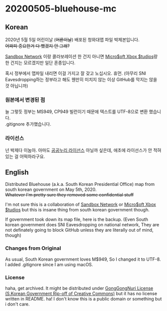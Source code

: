 # 20200505-bluehouse-mc

## Korean

2020년 5월 5일 어린이날 (~~어른이날~~) 배포된 청와대맵 파일 박제본입니다.  
~~어짜피 중요한거 다 뺐겠지 안 그래?~~  
  
[Sandbox Network](https://sandboxnetwork.net) 이랑 콜라보레이션 한 건지 아니면 [Micro$oft Xbox $tudios](https://www.xbox.com/en-US/xbox-game-studios)랑 한 건지는 모르겠지만 일단 혼종입니다.  
  
혹시 정부에서 맵파일 내리면 이걸 가지고 잘 갖고 노십시오. 휴먼. (아무리 SNI Eavesdropping하는 정부라고 해도 웬만히 미치지 않는 이상 GitHub를 막지는 않을 것 아닙니까)  

### 원본에서 변경된 점
늘 그렇듯 정부는 MS949, CP949 빌런이기 때문에 텍스트를 UTF-8으로 변환 했습니다.  
.gitignore 추가했습니다.  

### 라이선스
넌 박제다 이눔아. 아마도 [공공누리 라이선스](https://www.kogl.or.kr/info/introduce.do) 아닐까 싶은데, 애초에 라이선스가 안 적혀있는 걸 어떡하라구요.

## English

Distributed Bluehouse (a.k.a. South Korean Presidential Office) map from south korean government on May 5th, 2020.  
~~Whatever I'm pretty sure they removed some confidential stuff~~  

I'm not sure this is a collaboration of [Sandbox Network](https://sandboxnetwork.net) or [Micro$oft Xbox $tudios](https://www.xbox.com/en-US/xbox-game-studios) but this is insane thing from south korean government though.  
  
If government took down its map file, here is the backup. (Even South korean government does SNI Eavesdropping on national network, They are not definately going to  block GitHub unless they are literally out of mind, though)  

### Changes from Original
As usual, South Korean government loves M$949, So I changed it to UTF-8.  
I added .gitignore since I am using macOS.  

### License
haha, get archived. It might be distributed under [GongGongNuri License (S.Korean Government Rip-off of Creative Commons)](https://www.kogl.or.kr/info/introduce.do) but it has no license written in README. ha! I don't know this is a public domain or something but i don't care.
